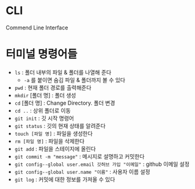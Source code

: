 # CLI

Commend Line Interface

# 터미널 명령어들

- `ls`  : 폴더 내부의 파일 & 폴더를 나열해 준다
  - `-a` 를 붙이면 숨김 파일 & 폴더까지 볼 수 있다
- `pwd` : 현재 폴더 경로를 출력해준다
- `mkdir` [폴더 명] : 폴더 생성
- `cd` [폴더 명] : Change Directory. 폴더 변경
- `cd ..` : 상위 폴더로 이동
- `git init` : 깃 시작 명령어
- `git status` : 깃의 현재 상태를 알려준다
- `touch [파일 명]` : 파일을 생성한다
- `rm [파일 명]` : 파일을 삭제한다
- `git add` : 파일을 스테이지에 올린다
- `git commit -m "message"` : 메시지로 설명하고 커밋한다
- `git config--global user.email 깃허브 가입 "이메일"` : github 이메일 설정
- `git config--global user.name "이름"` : 사용자 이름 설정
- `git log` : 커밋에 대한 정보를 가져올 수 있다

